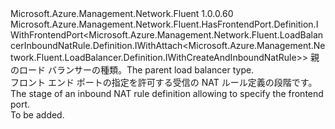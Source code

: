 <Type Name="IWithFrontendPort&lt;ParentT&gt;" FullName="Microsoft.Azure.Management.Network.Fluent.LoadBalancerInboundNatRule.Definition.IWithFrontendPort&lt;ParentT&gt;">
  <TypeSignature Language="C#" Value="public interface IWithFrontendPort&lt;ParentT&gt; : Microsoft.Azure.Management.Network.Fluent.HasFrontendPort.Definition.IWithFrontendPort&lt;Microsoft.Azure.Management.Network.Fluent.LoadBalancerInboundNatRule.Definition.IWithAttach&lt;Microsoft.Azure.Management.Network.Fluent.LoadBalancer.Definition.IWithCreateAndInboundNatRule&gt;&gt;" />
  <TypeSignature Language="ILAsm" Value=".class public interface auto ansi abstract IWithFrontendPort`1&lt;ParentT&gt; implements class Microsoft.Azure.Management.Network.Fluent.HasFrontendPort.Definition.IWithFrontendPort`1&lt;class Microsoft.Azure.Management.Network.Fluent.LoadBalancerInboundNatRule.Definition.IWithAttach`1&lt;class Microsoft.Azure.Management.Network.Fluent.LoadBalancer.Definition.IWithCreateAndInboundNatRule&gt;&gt;" />
  <TypeSignature Language="DocId" Value="T:Microsoft.Azure.Management.Network.Fluent.LoadBalancerInboundNatRule.Definition.IWithFrontendPort`1" />
  <TypeSignature Language="VB.NET" Value="Public Interface IWithFrontendPort(Of ParentT)&#xA;Implements IWithFrontendPort(Of IWithAttach(Of IWithCreateAndInboundNatRule))" />
  <TypeSignature Language="F#" Value="type IWithFrontendPort&lt;'ParentT&gt; = interface&#xA;    interface IWithFrontendPort&lt;IWithAttach&lt;IWithCreateAndInboundNatRule&gt;&gt;" />
  <AssemblyInfo>
    <AssemblyName>Microsoft.Azure.Management.Network.Fluent</AssemblyName>
    <AssemblyVersion>1.0.0.60</AssemblyVersion>
  </AssemblyInfo>
  <TypeParameters>
    <TypeParameter Name="ParentT" />
  </TypeParameters>
  <Interfaces>
    <Interface>
      <InterfaceName>Microsoft.Azure.Management.Network.Fluent.HasFrontendPort.Definition.IWithFrontendPort&lt;Microsoft.Azure.Management.Network.Fluent.LoadBalancerInboundNatRule.Definition.IWithAttach&lt;Microsoft.Azure.Management.Network.Fluent.LoadBalancer.Definition.IWithCreateAndInboundNatRule&gt;&gt;</InterfaceName>
    </Interface>
  </Interfaces>
  <Docs>
    <typeparam name="ParentT"><span data-ttu-id="f332b-101">親のロード バランサーの種類。</span><span class="sxs-lookup"><span data-stu-id="f332b-101">The parent load balancer type.</span></span></typeparam>
    <summary>
            <span data-ttu-id="f332b-102">フロント エンド ポートの指定を許可する受信の NAT ルール定義の段階です。</span><span class="sxs-lookup"><span data-stu-id="f332b-102">The stage of an inbound NAT rule definition allowing to specify the frontend port.</span></span>
            </summary>
    <remarks>To be added.</remarks>
  </Docs>
  <Members />
</Type>